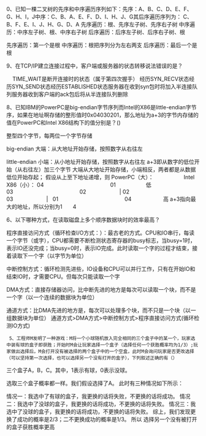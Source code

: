 0、已知一棵二叉树的先序和中序遍历序列如下：先序：A、B、C、D、E、F、G、H、I，J中序：C、B、A、E、F、D、I、H、J、G其后序遍历序列为：
C、B、F、E、I、J、H、G、D、A
先序遍历：根、先序左子树、先序右子树
中序遍历：中序左子树、根、中序右子树
后序遍历：后序左子树、后序右子树、根

先序遍历：第一个是根
中序遍历：根把序列分为左右两支
后序遍历：最后一个是根


9、在TCP/IP建立连接过程中，客户端或服务器的状态转移说法错误的是？

    TIME_WAIT是断开连接时的状态（属于第四次握手）
经历SYN_RECV状态经历SYN_SEND状态经历ESTABLISHED状态服务器在收到syn包时将加入半连接队列服务器收到客户端的ack包后将从半连接队列删除

8、已知IBM的PowerPC是big-endian字节序列而Intel的X86是little-endian字节序，如果在地址啊存储的整形值时0x04030201，那么地址为a+3的字节内存储的值在PowerPC和Intel X86结构下的值分别是？()

整型四个字节，每两位一个字节存储

big-endian 大端：从大地址开始存储，按照数字从右往左

little-endian 小端：从小地址开始存储，按照数字从右往左
a+3即从数字的低位开始（从右往左）加三个字节
大端从大地址开始存储，小端相反，两者都是从数据低位开始存起；
假设从上至下地址递增，则
PowerPC（大）：                    Intel X86（小）：
04                                            01                    低
03                                            02                      |
02                                            03                      |  
01                                            04                     高
a+3指向最大的地址，所以分别为1       4


6、以下哪种方式，在读取磁盘上多个顺序数据块时的效率最高？

程序直接访问方式（循环检查I/O方式：）：最古老的方式。CPU和IO串行，每读一个字节（或字），CPU都需要不断检测状态寄存器的busy标志，当busy=1时，表示IO还没完成；当busy=0时，表示IO完成。此时读取一个字的过程才结束，接着读取下一个字（以字节为单位）

中断控制方式：循环检测先进些，IO设备和CPU可以并行工作，只有在开始IO和结束IO时，才需要CPU。但每次只能读取一个字

DMA方式：直接存储器访问，比中断先进的地方是每次可以读取一个块，而不是一个字（以一个连续的数据块为单位）

通道方式：比DMA先进的地方是，每次可以处理多个块，而不只是一个块（以一组数据块为单位）
     通道方式>DMA方式>中断控制方式>程序直接访问方式(循环检测IO方式)
     
     
     5、工程师M发明了一种游戏：M将一个小球随机放入完全相同的三个盒子中的某一个，玩家选中装有球的盒子即获胜；开始时M会让玩家选择一个盒子（选择任何一个获胜概率均为1/3）;玩家做出选择后，M会打开没有被选择的两个盒子中的一个空盒，此时M会询问玩家是否更改选择（可以坚持第一次选择，也可以选择另一个没有打开的盒子），下列叙述正确的有（）



三个盒子A，B，C。其中，1表示有球，0表示没球。

选取三个盒子概率都一样。我们假设选择了A。
此时有三种情况如下所示：
 
 
 
情况一：我选中了有球的盒子，我更换的话将失败，不更换的话将成功。
情况二：我选中了没球的盒子，我更换的话将成功，不更换的话将失败。
情况三：我选中了没球的盒子，我更换的话将成功，不更换的话将失败。
综上，我们发现更换了成功的概率是2/3；二不更换成功的概率是1/3。
所以  选择另一个没有被打开的盒子获胜概率更高




